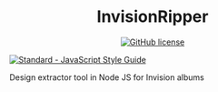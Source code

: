 <h1 align="center">InvisionRipper</h1>

<p align="center">
  <a href="https://github.com/JohnAkerman/InvisionRipper/blob/master/LICENSE"><img src="https://img.shields.io/github/license/JohnAkerman/InvisionRipper.svg" alt="GitHub license"></a>

  <a href="https://standardjs.com"><img src="https://img.shields.io/badge/code_style-standard-brightgreen.svg" alt="Standard - JavaScript Style Guide"></a>
</p>

Design extractor tool in Node JS for Invision albums
